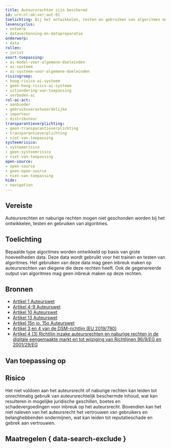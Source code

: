 ```yaml
---
title: Auteursrechten zijn beschermd
id: urn:nl:ak:ver:aut-01
toelichting: Bij het ontwikkelen, testen en gebruiken van algoritmes mag geen inbreuk gemaakt worden op auteursrechten en naburige rechten. 
levenscyclus: 
- ontwerp
- dataverkenning-en-datapreparatie
onderwerp: 
- data
rollen:
- jurist
soort-toepassing:
- ai-model-voor-algemene-doeleinden
- ai-systeem
- ai-systeem-voor-algemene-doeleinden
risicogroep: 
- hoog-risico-ai-systeem
- geen-hoog-risico-ai-systeem
- uitzondering-van-toepassing
- verboden-ai
rol-ai-act:
- aanbieder
- gebruiksverantwoordelijke
- importeur
- distributeur
transparantieverplichting: 
- geen-transparantieverplichting
- transparantieverplichting 
- niet-van-toepassing
systeemrisico:
- systeemrisico
- geen-systeemrisico
- niet-van-toepassing
open-source: 
- open-source
- geen-open-source
- niet-van-toepassing
hide:
- navigation
---
```


<!-- tags -->
## Vereiste

Auteursrechten en naburige rechten mogen niet geschonden worden bij het ontwikkelen, testen en gebruiken van algoritmes.

## Toelichting 

Bepaalde type algoritmes worden ontwikkeld op basis van grote hoeveelheden data.
Deze data wordt gebruikt voor het trainen en testen van algoritmes.
Het gebruiken van deze data mag geen inbreuk maken op auteursrechten van diegene die deze rechten heeft.
Ook de gegenereerde output van algoritmes mag geen inbreuk maken op deze rechten.

## Bronnen 

- [Artikel 1 Auteurswet](https://wetten.overheid.nl/jci1.3:c:BWBR0001886&hoofdstuk=I&paragraaf=1&artikel=1&z=2022-10-01&g=2022-10-01) 
- [Artikel 4-9 Auteurswet](https://wetten.overheid.nl/jci1.3:c:BWBR0001886&hoofdstuk=I&paragraaf=2&z=2022-10-01&g=2022-10-01)
- [Artikel 10 Auteurswet](https://wetten.overheid.nl/jci1.3:c:BWBR0001886&hoofdstuk=I&paragraaf=3&artikel=10&z=2022-10-01&g=2022-10-01)
- [Artikel 13 Auteurswet](https://wetten.overheid.nl/jci1.3:c:BWBR0001886&hoofdstuk=I&paragraaf=5&artikel=13&z=2022-10-01&g=2022-10-01)
- [Artikel 15n jo. 15o Auteurswet](https://wetten.overheid.nl/jci1.3:c:BWBR0001886&hoofdstuk=I&paragraaf=6&artikel=15n&z=2022-10-01&g=2022-10-01)
- [Artikel 3 en 4 van de DSM-richtlijn (EU 2019/790)](https://eur-lex.europa.eu/legal-content/NL/TXT/PDF/?uri=CELEX:32019L0790&from=PL)
- [Artikel 4 (3) Richtlijn inzake auteursrechten en naburige rechten in de digitale eengemaakte markt en tot wijziging van 
Richtlijnen 96/9/EG en 2001/29/EG](https://eur-lex.europa.eu/legal-content/NL/TXT/PDF/?uri=CELEX:32019L0790)

## Van toepassing op 
<!-- tags-ai-act --> 


## Risico 

Het niet voldoen aan het auteursrecht of naburige rechten kan leiden tot onrechtmatig gebruik van auteursrechtelijk beschermde inhoud, wat kan resulteren in mogelijke juridische geschillen, boetes en schadevergoedingen voor inbreuk op het auteursrecht.
Bovendien kan het niet naleven van het auteursrecht het vertrouwen van gebruikers en belanghebbenden ondermijnen, wat kan leiden tot reputatieschade en gebrek aan vertrouwen.

## Maatregelen { data-search-exclude } 

<!-- list_maatregelen vereiste/aut-01-auteursrechten no-search no-onderwerp no-rol no-levenscyclus -->
